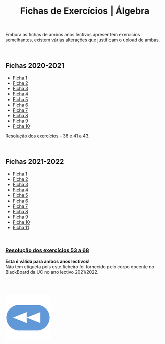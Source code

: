 <h1 align="center">Fichas de Exercícios | Álgebra</h1>

<br>

Embora as fichas de ambos anos lectivos apresentem exercícios semelhantes, existem várias alterações que justificam o upload de ambas.

<br>

## Fichas 2020-2021
* [Ficha 1](Folha1_2021.pdf)
* [Ficha 2](Folha2_2021.pdf)
* [Ficha 3](Folha3_2021.pdf)
* [Ficha 4](Folha4_2021.pdf)
* [Ficha 5](Folha5_2021.pdf)
* [Ficha 6](Folha6_2021.pdf)
* [Ficha 7](Folha7_2021.pdf)
* [Ficha 8](Folha8_2021.pdf)
* [Ficha 9](Folha9_2021.pdf)
* [Ficha 10](Folha10_2021.pdf)

[Resolução dos exercícios - 36 e 41 a 43.](ex36_41-43.pdf)

<br>

## Fichas 2021-2022
* [Ficha 1](Folha1_2122.pdf)
* [Ficha 2](Folha2_2122.pdf)
* [Ficha 3](Folha3_2122.pdf)
* [Ficha 4](Folha4_2122.pdf)
* [Ficha 5](Folha5_2122.pdf)
* [Ficha 6](Folha6_2122.pdf)
* [Ficha 7](Folha7_2122.pdf)
* [Ficha 8](Folha8_2122.pdf)
* [Ficha 9](Folha9_2122.pdf)
* [Ficha 10](Folha10_2122.pdf)
* [Ficha 11](Folha11_2122.pdf)

<br>

### [Resolução dos exercícios 53 a 68](exerc53_68.pdf)
**Esta é válida para ambos anos lectivos!**
<br> Não tem etiqueta pois este ficheiro foi fornecido pelo corpo docente no BlackBoard da UC no ano lectivo 2021/2022.

<br><br>

[![retroceder](https://raw.githubusercontent.com/David81820/Recursos-LCC/main/Rewind.png)](https://david81820.github.io/Recursos-LCC/algebra)
